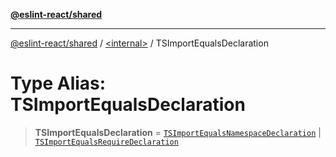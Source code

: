 [**@eslint-react/shared**](../../README.md)

***

[@eslint-react/shared](../../README.md) / [\<internal\>](../README.md) / TSImportEqualsDeclaration

# Type Alias: TSImportEqualsDeclaration

> **TSImportEqualsDeclaration** = [`TSImportEqualsNamespaceDeclaration`](../interfaces/TSImportEqualsNamespaceDeclaration.md) \| [`TSImportEqualsRequireDeclaration`](../interfaces/TSImportEqualsRequireDeclaration.md)

